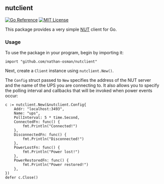 ## nutclient

[![Go Reference](https://pkg.go.dev/badge/github.com/nathan-osman/nutclient.svg)](https://pkg.go.dev/github.com/nathan-osman/nutclient)
[![MIT License](https://img.shields.io/badge/license-MIT-9370d8.svg?style=flat)](https://opensource.org/licenses/MIT)

This package provides a very simple [NUT](https://networkupstools.org/) client for Go.

### Usage

To use the package in your program, begin by importing it:

```golang
import "github.com/nathan-osman/nutclient"
```

Next, create a `Client` instance using `nutclient.New()`.

The `Config` struct passed to `New` specifies the address of the NUT server and the name of the UPS you are connecting to. It also allows you to specify the polling interval and callbacks that will be invoked when power events occur:

```golang
c := nutclient.New(&nutclient.Config{
    Addr: "localhost:3493",
    Name: "ups",
    PollInterval: 5 * time.Second,
    ConnectedFn: func() {
        fmt.Println("Connected!")
    },
    DisconnectedFn: func() {
        fmt.Println("Disconnected!")
    },
    PowerLostFn: func() {
        fmt.Println("Power lost!")
    },
    PowerRestoredFn: func() {
        fmt.Println("Power restored!")
    },
})
defer c.Close()
```
